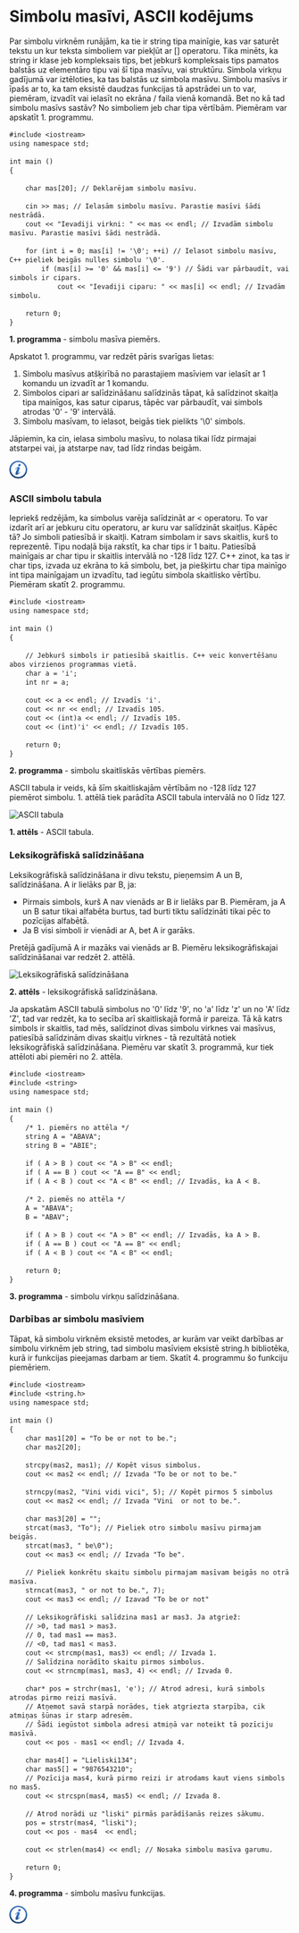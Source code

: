 # Simbolu masīvi, ASCII kodējums

Par simbolu virknēm runājām, ka tie ir string tipa mainīgie, kas var saturēt tekstu un kur teksta simboliem var piekļūt ar [] operatoru. Tika minēts, ka string ir klase jeb kompleksais tips, bet jebkurš kompleksais tips pamatos balstās uz elementāro tipu vai šī tipa masīvu, vai struktūru. Simbola virkņu gadījumā var iztēloties, ka tas balstās uz simbola masīvu. Simbolu masīvs ir īpašs ar to, ka tam eksistē daudzas funkcijas tā apstrādei un to var, piemēram, izvadīt vai ielasīt no ekrāna / faila vienā komandā. Bet no kā tad simbolu masīvs sastāv? No simboliem jeb char tipa vērtībām. Piemēram var apskatīt 1. programmu.

```
#include <iostream>
using namespace std;

int main ()
{

    char mas[20]; // Deklarējam simbolu masīvu.

    cin >> mas; // Ielasām simbolu masīvu. Parastie masīvi šādi nestrādā.
    cout << "Ievadiji virkni: " << mas << endl; // Izvadām simbolu masīvu. Parastie masīvi šādi nestrādā.

    for (int i = 0; mas[i] != '\0'; ++i) // Ielasot simbolu masīvu, C++ pieliek beigās nulles simbolu '\0'.
        if (mas[i] >= '0' && mas[i] <= '9') // Šādi var pārbaudīt, vai simbols ir cipars.
            cout << "Ievadiji ciparu: " << mas[i] << endl; // Izvadām simbolu.

    return 0;
}
```


**1. programma** - simbolu masīva piemērs.


Apskatot 1. programmu, var redzēt pāris svarīgas lietas:

1. Simbolu masīvus atšķirībā no parastajiem masīviem var ielasīt ar 1 komandu un izvadīt ar 1 komandu.
1. Simbolos cipari ar salīdzināšanu salīdzinās tāpat, kā salīdzinot skaitļa tipa mainīgos, kas satur ciparus, tāpēc var pārbaudīt, vai simbols atrodas '0' - '9' intervālā.
1. Simbolu masīvam, to ielasot, beigās tiek pielikts '\0' simbols.


Jāpiemin, ka cin, ielasa simbolu masīvu, to nolasa tikai līdz pirmajai atstarpei vai, ja atstarpe nav, tad līdz rindas beigām.

<a href="http://www.cplusplus.com/doc/tutorial/ntcs/" target="_blank">![Vairāk informācija](/media/theory/information.png)</a>

### ASCII simbolu tabula

Iepriekš redzējām, ka simbolus varēja salīdzināt ar < operatoru. To var izdarīt arī ar jebkuru citu operatoru, ar kuru var salīdzināt skaitļus. Kāpēc tā? Jo simboli patiesībā ir skaitļi. Katram simbolam ir savs skaitlis, kurš to reprezentē. Tipu nodaļā bija rakstīt, ka char tips ir 1 baitu. Patiesībā mainīgais ar char tipu ir skaitlis intervālā no -128 līdz 127. C++ zinot, ka tas ir char tips, izvada uz ekrāna to kā simbolu, bet, ja piešķirtu char tipa mainīgo int tipa mainīgajam un izvadītu, tad iegūtu simbola skaitlisko vērtību. Piemēram skatīt 2. programmu.

```
#include <iostream>
using namespace std;

int main ()
{

    // Jebkurš simbols ir patiesībā skaitlis. C++ veic konvertēšanu abos virzienos programmas vietā.
    char a = 'i';
    int nr = a;

    cout << a << endl; // Izvadīs 'i'.
    cout << nr << endl; // Izvadīs 105.
    cout << (int)a << endl; // Izvadīs 105.
    cout << (int)'i' << endl; // Izvadīs 105.

    return 0;
}

```


**2. programma** - simbolu skaitliskās vērtības piemērs.


ASCII tabula ir veids, kā šīm skaitliskajām vērtībām no -128 līdz 127 piemērot simbolu. 1. attēlā tiek parādīta ASCII tabula intervālā no 0 līdz 127.

![ASCII tabula](/media/theory/ascii.gif)


**1. attēls** - ASCII tabula.


### Leksikogrāfiskā salīdzināšana

Leksikogrāfiskā salīdzināšana ir divu tekstu, pieņemsim A un B, salīdzināšana. A ir lielāks par B, ja:

- Pirmais simbols, kurš A nav vienāds ar B ir lielāks par B. Piemēram, ja A un B satur tikai alfabēta burtus, tad burti tiktu salīdzināti tikai pēc to pozīcijas alfabētā.
- Ja B visi simboli ir vienādi ar A, bet A ir garāks.


Pretējā gadījumā A ir mazāks vai vienāds ar B. Piemēru leksikogrāfiskajai salīdzināšanai var redzēt 2. attēlā.

![Leksikogrāfiskā salīdzināšana](/media/theory/str_compare.png)


**2. attēls** - leksikogrāfiskā salīdzināšana.


Ja apskatām ASCII tabulā simbolus no '0' līdz '9', no 'a' līdz 'z' un no 'A' līdz 'Z', tad var redzēt, ka to secība arī skaitliskajā formā ir pareiza. Tā kā katrs simbols ir skaitlis, tad mēs, salīdzinot divas simbolu virknes vai masīvus, patiesībā salīdzinām divas skaitļu virknes - tā rezultātā notiek leksikogrāfiskā salīdzināšana. Piemēru var skatīt 3. programmā, kur tiek attēloti abi piemēri no 2. attēla.

```
#include <iostream>
#include <string>
using namespace std;

int main ()
{
    /* 1. piemērs no attēla */
    string A = "ABAVA";
    string B = "ABIE";

    if ( A > B ) cout << "A > B" << endl;
    if ( A == B ) cout << "A == B" << endl;
    if ( A < B ) cout << "A < B" << endl; // Izvadās, ka A < B.

    /* 2. piemēs no attēla */
    A = "ABAVA";
    B = "ABAV";

    if ( A > B ) cout << "A > B" << endl; // Izvadās, ka A > B.
    if ( A == B ) cout << "A == B" << endl;
    if ( A < B ) cout << "A < B" << endl;

    return 0;
}
```


**3. programma** - simbolu virkņu salīdzināšana.


### Darbības ar simbolu masīviem

Tāpat, kā simbolu virknēm eksistē metodes, ar kurām var veikt darbības ar simbolu virknēm jeb string, tad simbolu masīviem eksistē string.h bibliotēka, kurā ir funkcijas pieejamas darbam ar tiem. Skatīt 4. programmu šo funkciju piemēriem.

```
#include <iostream>
#include <string.h>
using namespace std;

int main ()
{
    char mas1[20] = "To be or not to be.";
    char mas2[20];

    strcpy(mas2, mas1); // Kopēt visus simbolus.
    cout << mas2 << endl; // Izvada "To be or not to be."

    strncpy(mas2, "Vini vidi vici", 5); // Kopēt pirmos 5 simbolus
    cout << mas2 << endl; // Izvada "Vini  or not to be.".

    char mas3[20] = "";
    strcat(mas3, "To"); // Pieliek otro simbolu masīvu pirmajam beigās.
    strcat(mas3, " be\0");
    cout << mas3 << endl; // Izvada "To be".

    // Pieliek konkrētu skaitu simbolu pirmajam masīvam beigās no otrā masīva.
    strncat(mas3, " or not to be.", 7);
    cout << mas3 << endl; // Izavad "To be or not"

    // Leksikogrāfiski salīdzina mas1 ar mas3. Ja atgriež:
    // >0, tad mas1 > mas3.
    // 0, tad mas1 == mas3.
    // <0, tad mas1 < mas3.
    cout << strcmp(mas1, mas3) << endl; // Izvada 1.
    // Salīdzina norādīto skaitu pirmos simbolus.
    cout << strncmp(mas1, mas3, 4) << endl; // Izvada 0.

    char* pos = strchr(mas1, 'e'); // Atrod adresi, kurā simbols atrodas pirmo reizi masīvā.
    // Atņemot savā starpā norādes, tiek atgriezta starpība, cik atmiņas šūnas ir starp adresēm.
    // Šādi iegūstot simbola adresi atmiņā var noteikt tā pozīciju masīvā.
    cout << pos - mas1 << endl; // Izvada 4.

    char mas4[] = "Lieliski134";
    char mas5[] = "9876543210";
    // Pozīcija mas4, kurā pirmo reizi ir atrodams kaut viens simbols no mas5.
    cout << strcspn(mas4, mas5) << endl; // Izvada 8.

    // Atrod norādi uz "liski" pirmās parādīšanās reizes sākumu.
    pos = strstr(mas4, "liski");
    cout << pos - mas4  << endl;

    cout << strlen(mas4) << endl; // Nosaka simbolu masīva garumu.

    return 0;
}

```


**4. programma** - simbolu masīvu funkcijas.


<a href="http://www.cplusplus.com/reference/cstring/" target="_blank">![Vairāk informācija](/media/theory/information.png)</a>